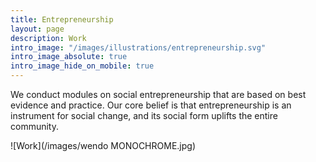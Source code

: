 ```yaml
---
title: Entrepreneurship
layout: page
description: Work
intro_image: "/images/illustrations/entrepreneurship.svg"
intro_image_absolute: true
intro_image_hide_on_mobile: true
---
```


We conduct modules on social entrepreneurship that are based on best evidence and practice. Our core belief is that entrepreneurship is an instrument for social change, and its social form uplifts the entire community.

![Work](/images/wendo MONOCHROME.jpg)

